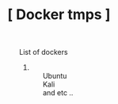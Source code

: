 # [ Docker tmps ]

<br>
    <ol>List of dockers<ol>
            <li>
                <ul>
                    Ubuntu
                </ul>
                <ul>
                    Kali
                </ul>
                <ul>
                    and etc ..
                </ul>
            </li>


